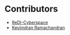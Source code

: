 # Contributors
- [ReDI-Cyberspace](https://github.com/ReDI-Cyberspace)
- [Keviindran Ramachandran](https://github.com/keviinx)
